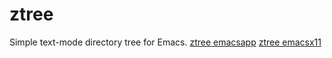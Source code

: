 ztree
=====

Simple text-mode directory tree for Emacs.
[ztree emacsapp](https://github.com/fourier/ztree/raw/screenshots/screenshots/emacs_app.png "Emacs App with Ztree")
[ztree emacsx11](https://github.com/fourier/ztree/raw/screenshots/screenshots/emacs_xterm.png "Emacs in xterm with Ztree")
